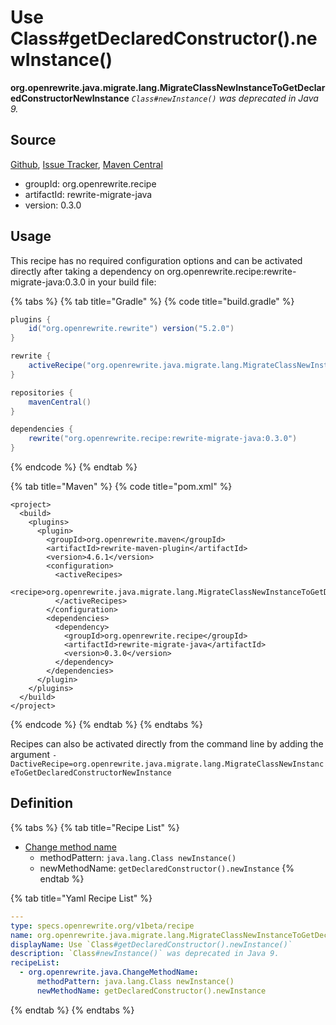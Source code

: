 # Use Class\#getDeclaredConstructor\(\).newInstance\(\)

 **org.openrewrite.java.migrate.lang.MigrateClassNewInstanceToGetDeclaredConstructorNewInstance** _`Class#newInstance()` was deprecated in Java 9._

## Source

[Github](https://github.com/openrewrite/rewrite-migrate-java), [Issue Tracker](https://github.com/openrewrite/rewrite-migrate-java/issues), [Maven Central](https://search.maven.org/artifact/org.openrewrite.recipe/rewrite-migrate-java/0.3.0/jar)

* groupId: org.openrewrite.recipe
* artifactId: rewrite-migrate-java
* version: 0.3.0

## Usage

This recipe has no required configuration options and can be activated directly after taking a dependency on org.openrewrite.recipe:rewrite-migrate-java:0.3.0 in your build file:

{% tabs %}
{% tab title="Gradle" %}
{% code title="build.gradle" %}
```groovy
plugins {
    id("org.openrewrite.rewrite") version("5.2.0")
}

rewrite {
    activeRecipe("org.openrewrite.java.migrate.lang.MigrateClassNewInstanceToGetDeclaredConstructorNewInstance")
}

repositories {
    mavenCentral()
}

dependencies {
    rewrite("org.openrewrite.recipe:rewrite-migrate-java:0.3.0")
}
```
{% endcode %}
{% endtab %}

{% tab title="Maven" %}
{% code title="pom.xml" %}
```markup
<project>
  <build>
    <plugins>
      <plugin>
        <groupId>org.openrewrite.maven</groupId>
        <artifactId>rewrite-maven-plugin</artifactId>
        <version>4.6.1</version>
        <configuration>
          <activeRecipes>
            <recipe>org.openrewrite.java.migrate.lang.MigrateClassNewInstanceToGetDeclaredConstructorNewInstance</recipe>
          </activeRecipes>
        </configuration>
        <dependencies>
          <dependency>
            <groupId>org.openrewrite.recipe</groupId>
            <artifactId>rewrite-migrate-java</artifactId>
            <version>0.3.0</version>
          </dependency>
        </dependencies>
      </plugin>
    </plugins>
  </build>
</project>
```
{% endcode %}
{% endtab %}
{% endtabs %}

Recipes can also be activated directly from the command line by adding the argument `-DactiveRecipe=org.openrewrite.java.migrate.lang.MigrateClassNewInstanceToGetDeclaredConstructorNewInstance`

## Definition

{% tabs %}
{% tab title="Recipe List" %}
* [Change method name](../../changemethodname.md)
  * methodPattern: `java.lang.Class newInstance()`
  * newMethodName: `getDeclaredConstructor().newInstance`
{% endtab %}

{% tab title="Yaml Recipe List" %}
```yaml
---
type: specs.openrewrite.org/v1beta/recipe
name: org.openrewrite.java.migrate.lang.MigrateClassNewInstanceToGetDeclaredConstructorNewInstance
displayName: Use `Class#getDeclaredConstructor().newInstance()`
description: `Class#newInstance()` was deprecated in Java 9.
recipeList:
  - org.openrewrite.java.ChangeMethodName:
      methodPattern: java.lang.Class newInstance()
      newMethodName: getDeclaredConstructor().newInstance
```
{% endtab %}
{% endtabs %}

